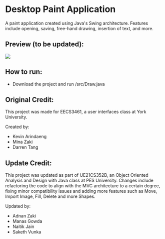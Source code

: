 # Desktop Paint Application

A paint application created using Java's Swing architecture. Features include opening, saving, free-hand drawing, insertion of text, and more.

## Preview (to be updated):
<img src="http://i.imgur.com/eRWLGvu.jpg">

## How to run:
- Download the project and run /src/Draw.java

## Original Credit:
This project was made for EECS3461, a user interfaces class at York University.

Created by:
- Kevin Arindaeng
- Mina Zaki
- Darren Tang

## Update Credit:
This project was updated as part of UE21CS352B, an Object Oriented Analysis and Design with Java class at PES University.
Changes include refactoring the code to align with the MVC architecture to a certain degree, fixing minor compatibility issues and adding more features such as Move, Import Image, Fill, Delete and more Shapes.

Updated by:
- Adnan Zaki
- Manas Gowda
- Naitik Jain
- Saketh Vunka
